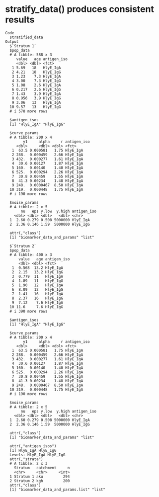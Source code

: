 # stratify_data() produces consistent results

    Code
      stratified_data
    Output
      $`Stratum 1`
      $pop_data
      # A tibble: 588 x 3
         value   age antigen_iso
         <dbl> <dbl> <fct>      
       1 5.69   18   HlyE_IgA   
       2 4.21   18   HlyE_IgG   
       3 1.23    7.3 HlyE_IgA   
       4 3.00    7.3 HlyE_IgG   
       5 1.08    2.6 HlyE_IgA   
       6 0.217   2.6 HlyE_IgG   
       7 1.43    3.9 HlyE_IgA   
       8 0.956   3.9 HlyE_IgG   
       9 3.06   13   HlyE_IgA   
      10 9.57   13   HlyE_IgG   
      # i 578 more rows
      
      $antigen_isos
      [1] "HlyE_IgA" "HlyE_IgG"
      
      $curve_params
      # A tibble: 200 x 4
            y1     alpha     r antigen_iso
         <dbl>     <dbl> <dbl> <fct>      
       1  63.5 0.000581   1.75 HlyE_IgA   
       2 288.  0.000459   2.66 HlyE_IgA   
       3 432.  0.000277   1.61 HlyE_IgA   
       4  30.6 0.00127    1.87 HlyE_IgA   
       5 160.  0.00140    1.40 HlyE_IgA   
       6 525.  0.000294   2.26 HlyE_IgA   
       7  30.8 0.00459    1.55 HlyE_IgA   
       8  41.3 0.00234    1.48 HlyE_IgA   
       9 248.  0.0000467  8.50 HlyE_IgA   
      10 319.  0.000448   1.75 HlyE_IgA   
      # i 190 more rows
      
      $noise_params
      # A tibble: 2 x 5
           nu   eps y.low  y.high antigen_iso
        <dbl> <dbl> <dbl>   <dbl> <chr>      
      1  2.60 0.279 0.508 5000000 HlyE_IgA   
      2  2.36 0.146 1.59  5000000 HlyE_IgG   
      
      attr(,"class")
      [1] "biomarker_data_and_params" "list"                     
      
      $`Stratum 2`
      $pop_data
      # A tibble: 400 x 3
          value   age antigen_iso
          <dbl> <dbl> <fct>      
       1  0.568  13.2 HlyE_IgA   
       2  2.15   13.2 HlyE_IgG   
       3  0.779  11   HlyE_IgA   
       4  1.89   11   HlyE_IgG   
       5  1.90   12   HlyE_IgA   
       6  8.09   12   HlyE_IgG   
       7  1.41   16   HlyE_IgA   
       8  2.37   16   HlyE_IgG   
       9  7.12    7.6 HlyE_IgA   
      10 11.6     7.6 HlyE_IgG   
      # i 390 more rows
      
      $antigen_isos
      [1] "HlyE_IgA" "HlyE_IgG"
      
      $curve_params
      # A tibble: 200 x 4
            y1     alpha     r antigen_iso
         <dbl>     <dbl> <dbl> <fct>      
       1  63.5 0.000581   1.75 HlyE_IgA   
       2 288.  0.000459   2.66 HlyE_IgA   
       3 432.  0.000277   1.61 HlyE_IgA   
       4  30.6 0.00127    1.87 HlyE_IgA   
       5 160.  0.00140    1.40 HlyE_IgA   
       6 525.  0.000294   2.26 HlyE_IgA   
       7  30.8 0.00459    1.55 HlyE_IgA   
       8  41.3 0.00234    1.48 HlyE_IgA   
       9 248.  0.0000467  8.50 HlyE_IgA   
      10 319.  0.000448   1.75 HlyE_IgA   
      # i 190 more rows
      
      $noise_params
      # A tibble: 2 x 5
           nu   eps y.low  y.high antigen_iso
        <dbl> <dbl> <dbl>   <dbl> <chr>      
      1  2.60 0.279 0.508 5000000 HlyE_IgA   
      2  2.36 0.146 1.59  5000000 HlyE_IgG   
      
      attr(,"class")
      [1] "biomarker_data_and_params" "list"                     
      
      attr(,"antigen_isos")
      [1] HlyE_IgA HlyE_IgG
      Levels: HlyE_IgA HlyE_IgG
      attr(,"strata")
      # A tibble: 2 x 3
        Stratum   catchment     n
        <chr>     <chr>     <int>
      1 Stratum 1 aku         294
      2 Stratum 2 kgh         200
      attr(,"class")
      [1] "biomarker_data_and_params.list" "list"                          

